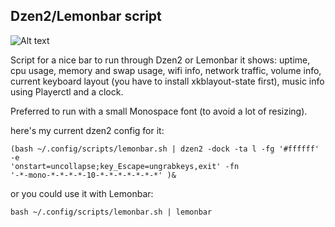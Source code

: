 ## Dzen2/Lemonbar script

![Alt text](https://image.ibb.co/dTyuHp/2018_08_31_101003_1366x768_scrot.png)

Script for a nice bar to run through Dzen2 or Lemonbar it shows: uptime, cpu usage, 
memory and swap usage, wifi info, network traffic, volume info, current keyboard 
layout (you have to install xkblayout-state first), music info using Playerctl and a 
clock.

Preferred to run with a small Monospace font (to avoid a lot of resizing).

here's my current dzen2 config for it:
```
(bash ~/.config/scripts/lemonbar.sh | dzen2 -dock -ta l -fg '#ffffff' -e 
'onstart=uncollapse;key_Escape=ungrabkeys,exit' -fn 
'-*-mono-*-*-*-*-10-*-*-*-*-*-*-*' )&
```
or you could use it with Lemonbar:
```
bash ~/.config/scripts/lemonbar.sh | lemonbar
```

